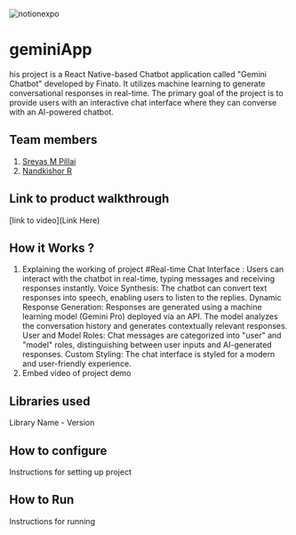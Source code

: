 
![notionexpo](https://github.com/TH-Activities/saturday-hack-night-template/assets/90635335/c35eb3eb-c105-4e4a-ac11-36dcda7bca67)




# geminiApp
his project is a React Native-based Chatbot application called "Gemini Chatbot" developed by Finato. It utilizes machine learning to generate conversational responses in real-time. The primary goal of the project is to provide users with an interactive chat interface where they can converse with an AI-powered chatbot.
## Team members
1. [Sreyas M Pillai](https://github.com/Sreyas62)
2. [Nandkishor R](https://github.com/nandkishorr)
## Link to product walkthrough
[link to video](Link Here)
## How it Works ?
1. Explaining the working of project
   #Real-time Chat Interface : Users can interact with the chatbot in real-time, typing messages and receiving responses instantly.
Voice Synthesis: The chatbot can convert text responses into speech, enabling users to listen to the replies.
Dynamic Response Generation: Responses are generated using a machine learning model (Gemini Pro) deployed via an API. The model analyzes the conversation history and generates contextually relevant responses.
User and Model Roles: Chat messages are categorized into "user" and "model" roles, distinguishing between user inputs and AI-generated responses.
Custom Styling: The chat interface is styled for a modern and user-friendly experience.
3. Embed video of project demo
## Libraries used
Library Name - Version
## How to configure
Instructions for setting up project
## How to Run
Instructions for running
